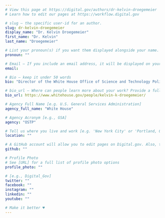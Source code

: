 ```yaml
---
# View this page at https://digital.gov/authors/dr-kelvin-droegemeier
# Learn how to edit our pages at https://workflow.digital.gov

# slug — the specific user-id for an author.
slug: dr-kelvin-droegemeier
display_name: "Dr. Kelvin Droegemeier"
first_name: "Dr. Kelvin"
last_name: "Droegemeier"

# List your pronoun(s) if you want them displayed alongside your name. If blank, we'll use just your name. Learn more http://mypronouns.org
pronoun: ""

# Email — If you include an email address, it will be displayed on your profile page
email: 

# Bio — keep it under 50 words
bio: "Director of the White House Office of Science and Technology Policy"

# bio_url — Where can people learn more about your work? Provide a full URL [e.g. 'https://www.example.gov/']
bio_url: https://www.whitehouse.gov/people/kelvin-k-droegemeier/

# Agency Full Name [e.g. U.S. General Services Administration]
agency_full_name: "White House"

# Agency Acronym [e.g., GSA]
agency: "OSTP"

# Tell us where you live and work [e.g. 'New York City' or 'Portland, OR']
location: ""

# A GitHub account will allow you to edit pages on Digital.gov. Also, the image used in your GitHub account can be used to populate your digital.gov profile photo. Learn more about getting a Github account at [URL]
github: ""

# Profile Photo
# See [URL] for a full list of profile photo options
profile_photo: ""

# [e.g., Digital_Gov]
twitter: ""
facebook: ""
instagram: ""
linkedin: ""
youtube: ""

# Make it better ♥
---
```

